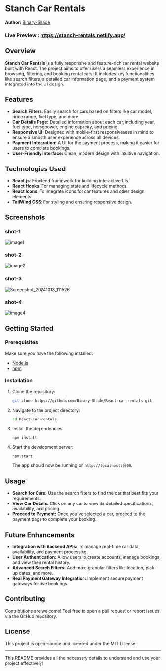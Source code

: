 # Stanch Car Rentals

**Author:** [Binary-Shade](https://github.com/Binary-Shade/React-car-rentals.git)

### Live Preview : https://stanch-rentals.netlify.app/

## Overview

**Stanch Car Rentals** is a fully responsive and feature-rich car rental website built with React. The project aims to offer users a seamless experience in browsing, filtering, and booking rental cars. It includes key functionalities like search filters, a detailed car information page, and a payment system integrated into the UI design.

## Features

- **Search Filters:** Easily search for cars based on filters like car model, price range, fuel type, and more.
- **Car Details Page:** Detailed information about each car, including year, fuel type, horsepower, engine capacity, and pricing.
- **Responsive UI:** Designed with mobile-first responsiveness in mind to ensure a smooth user experience across all devices.
- **Payment Integration:** A UI for the payment process, making it easier for users to complete bookings.
- **User-Friendly Interface:** Clean, modern design with intuitive navigation.

## Technologies Used

- **React.js**: Frontend framework for building interactive UIs.
- **React Hooks**: For managing state and lifecycle methods.
- **React Icons**: To integrate icons for car features and other design elements.
- **TailWind CSS**: For styling and ensuring responsive design.

## Screenshots
### shot-1
![image1](https://github.com/user-attachments/assets/0bc052c6-7c49-4d01-b3ca-3596487a0967)
### shot-2
![image2](https://github.com/user-attachments/assets/9175ae15-671f-49fe-8992-49330f27e84b)
### shot-3
![Screenshot_20241013_111526](https://github.com/user-attachments/assets/5552608f-a1c3-46fc-bf81-bd7f09da240d)
### shot-4
![image4](https://github.com/user-attachments/assets/e36fbc5c-9f10-416e-ae50-c544e793341c)

## Getting Started

### Prerequisites

Make sure you have the following installed:

- [Node.js](https://nodejs.org/)
- [npm](https://www.npmjs.com/)

### Installation

1. Clone the repository:

   ```bash
   git clone https://github.com/Binary-Shade/React-car-rentals.git
   ```

2. Navigate to the project directory:

   ```bash
   cd React-car-rentals
   ```

3. Install the dependencies:

   ```bash
   npm install
   ```

4. Start the development server:

   ```bash
   npm start
   ```

   The app should now be running on `http://localhost:3000`.

## Usage

- **Search for Cars:** Use the search filters to find the car that best fits your requirements.
- **View Car Details:** Click on any car to view its detailed specifications, availability, and pricing.
- **Proceed to Payment:** Once you’ve selected a car, proceed to the payment page to complete your booking.

## Future Enhancements

- **Integration with Backend APIs:** To manage real-time car data, availability, and payment processing.
- **User Authentication:** Allow users to create accounts, manage bookings, and view their rental history.
- **Advanced Search Filters:** Add more granular filters like location, pick-up dates, and more.
- **Real Payment Gateway Integration:** Implement secure payment gateways for live bookings.

## Contributing

Contributions are welcome! Feel free to open a pull request or report issues via the GitHub repository.

## License

This project is open-source and licensed under the MIT License.

---

This README provides all the necessary details to understand and use your project effectively!
